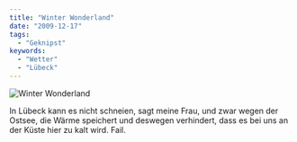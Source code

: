 ```yaml
---
title: "Winter Wonderland"
date: "2009-12-17"
tags:
  - "Geknipst"
keywords:
  - "Wetter"
  - "Lübeck"
---
```


![Winter Wonderland](/img/codecandies/4193427164_a5f0a937b7_o.jpg)

In Lübeck kann es nicht schneien, sagt meine Frau, und zwar wegen der Ostsee, die Wärme speichert und deswegen verhindert, dass es bei uns an der Küste hier zu kalt wird. Fail.
